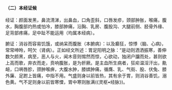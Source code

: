 #### （二）本经证候

经证：颜面发黑，鼻流清涕，出鼻血，口角歪斜，口唇发疹，颈部肿胀，喉痛，腹水，胸腹部灼热或怕冷，膝部肿痛，沿胸、乳房、腹股沟、大腿前侧、胫骨外缘、足背部疼痛，足中趾不能运用（均属本经病）。

腑证：消谷而容易饥饿，或纳呆而腹胀（本腑病）：以及癫狂，惊悸（脑、心病)，常常呻昤，呵欠（肾病）。正如经文所述：胃足阳明之脉：“是动则洒洒振寒，善伸数欠颜黑，病至，恶人与火，闻木音则惕然而惊，心欲动，独闭户牖而处，甚则欲上高而歌，弃衣而走，贲响腹胀，是为骭厥。是主血所生病者，狂疟温淫汗出，鼽衄，口㖞唇胗，颈肿喉痹，大腹水肿，膝嫔肿痛，循膺、乳、气街、股、伏兔、膝外廉、足跗上皆痛，中指不用。气盛则身以前皆热，其有余于胃，则消谷善饥，溺色黄。气不足则身以前皆寒慄，胃中寒则胀满(《灵枢•经脉》)。